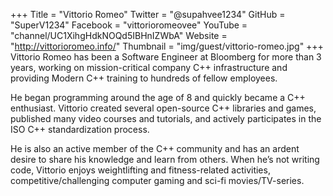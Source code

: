 +++
Title = "Vittorio Romeo"
Twitter = "@supahvee1234"
GitHub = "SuperV1234"
Facebook = "vittorioromeovee"
YouTube = "channel/UC1XihgHdkNOQd5IBHnIZWbA"
Website = "http://vittorioromeo.info/"
Thumbnail = "img/guest/vittorio-romeo.jpg"
+++
Vittorio Romeo has been a Software Engineer at Bloomberg for more than 3 years, working on mission-critical company C++ infrastructure and providing Modern C++ training to hundreds of fellow employees.

He began programming around the age of 8 and quickly became a C++ enthusiast. Vittorio created several open-source C++ libraries and games, published many video courses and tutorials, and actively participates in the ISO C++ standardization process.

He is also an active member of the C++ community and has an ardent desire to share his knowledge and learn from others. When he’s not writing code, Vittorio enjoys weightlifting and fitness-related activities, competitive/challenging computer gaming and sci-fi movies/TV-series.